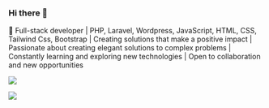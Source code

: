 ### Hi there 👋

🚀 Full-stack developer | PHP, Laravel, Wordpress, JavaScript, HTML, CSS, Tailwind Css, Bootstrap | Creating solutions that make a positive impact | Passionate about creating elegant solutions to complex problems | Constantly learning and exploring new technologies | Open to collaboration and new opportunities

[![](https://visitcount.itsvg.in/api?id=mhaka&label=Profile%20Views&color=1&icon=0&pretty=false)](https://visitcount.itsvg.in)

![](https://komarev.com/ghpvc/?username=mhaka&label=VIEWS)
<!--
**mhaka/mhaka** is a ✨ _special_ ✨ repository because its `README.md` (this file) appears on your GitHub profile.

Here are some ideas to get you started:

- 🔭 I’m currently working on ...
- 🌱 I’m currently learning ...
- 👯 I’m looking to collaborate on ...
- 🤔 I’m looking for help with ...
- 💬 Ask me about ...
- 📫 How to reach me: ...
- 😄 Pronouns: ...
- ⚡ Fun fact: ...
-->
